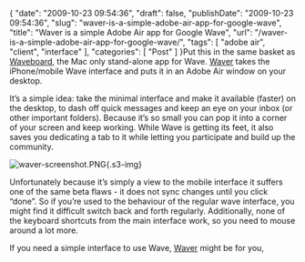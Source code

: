 {
    "date": "2009-10-23 09:54:36",
    "draft": false,
    "publishDate": "2009-10-23 09:54:36",
    "slug": "waver-is-a-simple-adobe-air-app-for-google-wave",
    "title": "Waver is a simple Adobe Air app for Google Wave",
    "url": "\/waver-is-a-simple-adobe-air-app-for-google-wave\/",
    "tags": [
        "adobe air",
        "client",
        "interface"
    ],
    "categories": [
        "Post"
    ]
}Put this in the same basket as
[Waveboard](//the.geekorium.com.au/waveboard-stand-alone-wave-app/), the
Mac only stand-alone app for Wave.
[Waver](http://www.adobe.com/cfusion/marketplace/index.cfm?event=marketplace.offering&offeringid=16581&marketplaceid=1)
takes the iPhone/mobile Wave interface and puts it in an Adobe Air
window on your desktop.

It’s a simple idea: take the minimal interface and make it available
(faster) on the desktop, to dash off quick messages and keep an eye on
your inbox (or other important folders). Because it’s so small you can
pop it into a corner of your screen and keep working. While Wave is
getting its feet, it also saves you dedicating a tab to it while letting
you participate and build up the community.

![waver-screenshot.PNG](//turbo.geekorium.com.au/images/waver-screenshot.PNG){.s3-img}

Unfortunately because it’s simply a view to the mobile interface it
suffers one of the same beta flaws - it does not sync changes until you
click “done”. So if you’re used to the behaviour of the regular wave
interface, you might find it difficult switch back and forth regularly.
Additionally, none of the keyboard shortcuts from the main interface
work, so you need to mouse around a lot more.

If you need a simple interface to use Wave,
[Waver](http://www.adobe.com/cfusion/marketplace/index.cfm?event=marketplace.offering&offeringid=16581&marketplaceid=1)
might be for you,